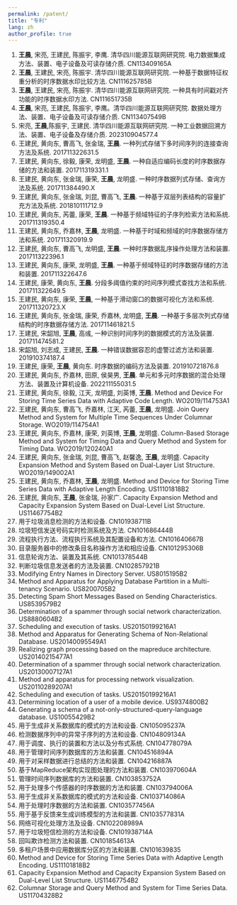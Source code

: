```yaml
---
permalink: /patent/
title: "专利"
lang: zh
author_profile: true
---
```


1. **王晨**, 宋亮, 王建民, 陈振宇, 李鹰. 清华四川能源互联网研究院. 电力数据集成方法、装置、电子设备及可读存储介质. CN113409165A
2. **王晨**, 王建民, 宋亮, 陈振宇. 清华四川能源互联网研究院. 一种基于数据特征权重分析的时序数据水印比较方法. CN111625785B
3. **王晨**, 王建民, 宋亮, 陈振宇. 清华四川能源互联网研究院. 一种具有时间戳对齐功能的时序数据水印方法. CN111651735B
4. **王晨**, 宋亮, 王建民, 陈振宇, 李鹰。清华四川能源互联网研究院. 数据处理方法、装置、电子设备及可读存储介质. CN113407549B
5. 宋亮, **王晨**,陈振宇, 王建民. 清华四川能源互联网研究院. 一种工业数据回溯方法、装置、电子设备及存储介质. 202310904577.4
6. 王建民, 黄向东, 曹高飞, 张金瑞, **王晨**. 一种列式存储下多时间序列的连接查询方法及系统. 201711322631.5
7. 王建民, 黄向东, 徐毅, 康荣, 龙明盛, **王晨**. 一种自适应编码长度的时序数据存储的方法和装置. 201711319331.1
8. 王建民, 黄向东, 张金瑞, 康荣, **王晨**, 龙明盛. 一种时序数据列式存储、查询方法及系统. 201711384490.X
9. 王建民, 黄向东, 张金瑞, 刘昆, 曹高飞, **王晨**. 一种基于双层列表结构的容量扩充方法及系统. 201810111712.9
10. 王建民, 黄向东, 芮蕾, 康荣, **王晨**. 一种基于频域特征的子序列检索方法和系统. 201711319350.4
11. 王建民, 黄向东, 乔嘉林, **王晨**, 龙明盛. 一种基于时域和频域的时序数据存储方法和系统. 201711320919.9
12. 王建民, 黄向东, 曹高飞, 龙明盛, **王晨**. 一种时序数据乱序操作处理方法和装置. 201711322396.1
13. 王建民, 黄向东, 康荣, 龙明盛, **王晨**. 一种基于频域特征的时序数据存储的方法和装置. 201711322647.6
14. 王建民, 康荣, 黄向东, **王晨**. 分段多阈值约束的时间序列模式查找方法和系统. 201711322649.5
15. 王建民, 黄向东, 康荣, **王晨**, 一种基于滑动窗口的数据可视化方法和系统. 201711320723.X
16. 王建民, 黄向东, 张金瑞, 康荣, 乔嘉林, 龙明盛, **王晨**. 一种基于多层次列式存储结构的时序数据存储方法. 201711461821.5
17. 王建民, 宋韶旭, **王晨**, 高彧, 一种识别时间序列的数据模式的方法及装置. 201711474581.2
18. 宋韶旭, 刘志成, 王建民,  **王晨**. 一种错误数据容忍的虚警过滤方法和装置. 201910374187.4
19. 王建民, 康荣, **王晨**, 黄向东. 时序数据的编码方法及装置. 201910721876.8
20. 王建民, 黄向东, 乔嘉林, 田原, 侯昊男, **王晨**. 单元和多元时序数据的混合处理方法、装置及计算机设备. 202211155031.5
21. 王建民, 黄向东, 徐毅, 江天, 龙明盛, 刘英博, **王晨**. Method and Device For Storing Time Series Data with Adaptive Code Length. WO2019/114753A1
22. 王建民, 黄向东, 曹高飞, 乔嘉林, 江天, 芮蕾, **王晨**, 龙明盛. Join Query Method and System for Multiple Time Sequences Under Columnar Storage. WO2019/114754A1
23. 王建民, 黄向东, 乔嘉林, 康荣, 刘英博, **王晨**, 龙明盛. Column-Based Storage Method and System for Timing Data and Query Method and System for Timing Data. WO2019/120240A1
24. 王建民, 黄向东, 张金瑞, 刘昆, 曹高飞, 赵馨逸, **王晨**, 龙明盛. Capacity Expansion Method and System Based on Dual-Layer List Structure. WO2019/149002A1
25. 王建民, 黄向东, 乔嘉林, **王晨**, 龙明盛. Method and Device for Storing Time Series Data with Adaptive Length Encoding. US11101818B2
26. 王建民, 黄向东, **王晨**, 张金瑞, 孙家广. Capacity Expansion Method and Capacity Expansion System Based on Dual-Level List Structure. US11467754B2
27. 用于垃圾消息检测的方法和设备. CN101938711B
28. 垃圾短信发送号码实时检测系统及方法. CN101686444B
29. 流程执行方法、流程执行系统及其配置设备和方法. CN101640667B
30. 目录服务器中的修改条目名称操作方法和相应设备. CN101295306B
31. 信息轮询方法、装置及其系统. CN101378544B
32. 判断垃圾信息发送者的方法及装置. CN102857921B
33. Modifying Entry Names in Directory Server. US8015195B2
34. Method and Apparatus for Applying Database Partition in a Multi-tenancy Scenario. US8200705B2
35. Detecting Spam Short Messages Based on Sending Characteristics. US8539579B2
36. Determination of a spammer through social network characterization. US8880604B2
37. Scheduling and execution of tasks. US20150199216A1
38. Method and Apparatus for Generating Schema of Non-Relational Database. US20140095549A1
39. Realizing graph processing based on the mapreduce architecture. US20140215477A1
40. Determination of a spammer through social network characterization. US20130007127A1
41. Method and apparatus for processing network visualization. US20110289207A1
42. Scheduling and execution of tasks. US20150199216A1
43. Determining location of a user of a mobile device. US9374800B2
44. Generating a schema of a not-only-structured-query-language database. US10055429B2
45. 用于生成非关系数据库的模式的方法和设备. CN105095237A
46. 检测数据序列中的异常子序列的方法和设备. CN104809134A
47. 用于调度、执行的装置和方法以及分布式系统. CN104778079A
48. 用于管理时间序列数据库的方法和装置. CN104516894A
49. 用于对采样数据进行总结的方法和装置. CN104216887A
50. 基于MapReduce架构实现图处理的方法和装置. CN103970604A
51. 管理时间序列数据库的方法和装置. CN103853752A
52. 用于处理多个传感器的时序数据的方法和装置. CN103794006A
53. 用于生成非关系数据库的模式的方法和设备. CN103714086A
54. 用于处理时序数据的方法和装置. CN103577456A
55. 用于基于反馈来生成训练模型的方法和装置. CN103577831A
56. 网络可视化处理方法及设备. CN102208989A
57. 用于垃圾短信检测的方法和设备. CN101938714A
58. 回叫欺诈检测方法和装置. CN101854613A
59. 多租户场景中应用数据库分区的方法和装置. CN101639835
60. Method and Device for Storing Time Series Data with Adaptive Length Encoding. US11101818B2
61. Capacity Expansion Method and Capacity Expansion System Based on Dual-Level List Structure. US11467754B2
62. Columnar Storage and Query Method and System for Time Series Data. US11704328B2
